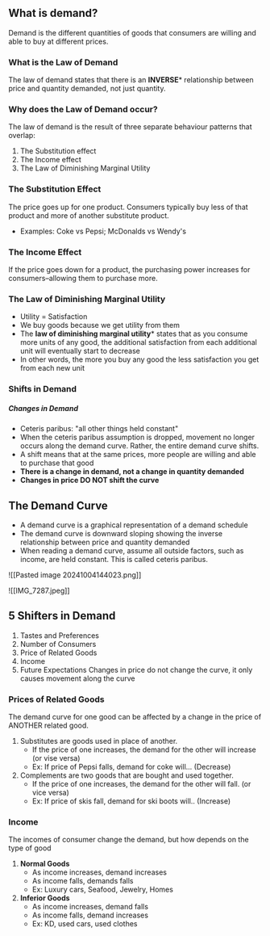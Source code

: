 ## What is demand?
Demand is the different quantities of goods that consumers are willing and able to buy at different prices.
### What is the Law of Demand
The law of demand states that there is an **INVERSE*** relationship between price and quantity demanded, not just quantity.
### Why does the Law of Demand occur?
The law of demand is the result of three separate behaviour patterns that overlap:
1. The Substitution effect
2. The Income effect
3. The Law of Diminishing Marginal Utility
### The Substitution Effect
The price goes up for one product. Consumers typically buy less of that product and more of another substitute product.
- Examples: Coke vs Pepsi; McDonalds vs Wendy's
### The Income Effect
If the price goes down for a product, the purchasing power increases for consumers–allowing them to purchase more.
### The Law of Diminishing Marginal Utility
- Utility = Satisfaction
- We buy goods because we get utility from them
- The **law of diminishing marginal utility*** states that as you consume more units of any good, the additional satisfaction from each additional unit will eventually start to decrease
- In other words, the more you buy any good the less satisfaction you get from each new unit
### Shifts in Demand
##### Changes in Demand
- Ceteris paribus: "all other things held constant"
- When the ceteris paribus assumption is dropped, movement no longer occurs along the demand curve. Rather, the entire demand curve shifts.
- A shift means that at the same prices, more people are willing and able to purchase that good
- **There is a change in demand, not a change in quantity demanded**
- **Changes in price DO NOT shift the curve** 
## The Demand Curve
- A demand curve is a graphical representation of a demand schedule
- The demand curve is downward sloping showing the inverse relationship between price and quantity demanded
- When reading a demand curve, assume all outside factors, such as income, are held constant. This is called ceteris paribus.

![[Pasted image 20241004144023.png]]

![[IMG_7287.jpeg]]
## 5 Shifters in Demand
1. Tastes and Preferences
2. Number of Consumers
3. Price of Related Goods
4. Income
5. Future Expectations
Changes in price do not change the curve, it only causes movement along the curve
### Prices of Related Goods
The demand curve for one good can be affected by a change in the price of ANOTHER related good.
1. Substitutes are goods used in place of another.    
    - If the price of one increases, the demand for the other will increase (or vise versa)
    - Ex: If price of Pepsi falls, demand for coke will... (Decrease)
2. Complements are two goods that are bought and used together.
    - If the price of one increases, the demand for the other will fall. (or vice versa)
    - Ex: If price of skis fall, demand for ski boots will.. (Increase)
### Income
The incomes of consumer change the demand, but how depends on the type of good
1. **Normal Goods**
    - As income increases, demand increases
    - As income falls, demands falls
    - Ex: Luxury cars, Seafood, Jewelry, Homes
2. **Inferior Goods**
    - As income increases, demand falls
    - As income falls, demand increases
    - Ex: KD, used cars, used clothes